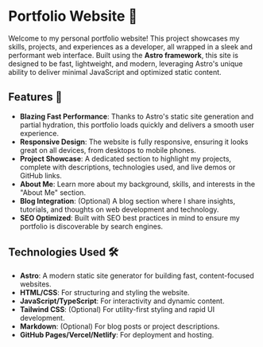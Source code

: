 # Portfolio Website 🌟

Welcome to my personal portfolio website! This project showcases my skills, projects, and experiences as a developer, all wrapped in a sleek and performant web interface. Built using the **Astro framework**, this site is designed to be fast, lightweight, and modern, leveraging Astro's unique ability to deliver minimal JavaScript and optimized static content.

## Features 🚀

- **Blazing Fast Performance**: Thanks to Astro's static site generation and partial hydration, this portfolio loads quickly and delivers a smooth user experience.
- **Responsive Design**: The website is fully responsive, ensuring it looks great on all devices, from desktops to mobile phones.
- **Project Showcase**: A dedicated section to highlight my projects, complete with descriptions, technologies used, and live demos or GitHub links.
- **About Me**: Learn more about my background, skills, and interests in the "About Me" section.
- **Blog Integration**: (Optional) A blog section where I share insights, tutorials, and thoughts on web development and technology.
- **SEO Optimized**: Built with SEO best practices in mind to ensure my portfolio is discoverable by search engines.

## Technologies Used 🛠️

- **Astro**: A modern static site generator for building fast, content-focused websites.
- **HTML/CSS**: For structuring and styling the website.
- **JavaScript/TypeScript**: For interactivity and dynamic content.
- **Tailwind CSS**: (Optional) For utility-first styling and rapid UI development.
- **Markdown**: (Optional) For blog posts or project descriptions.
- **GitHub Pages/Vercel/Netlify**: For deployment and hosting.


